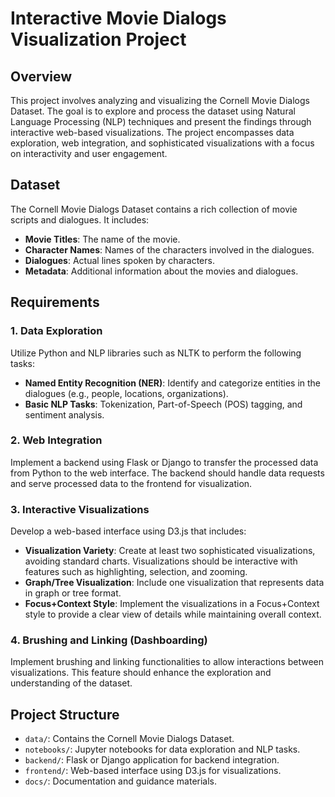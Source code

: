 # Interactive Movie Dialogs Visualization Project

## Overview

This project involves analyzing and visualizing the Cornell Movie Dialogs Dataset. The goal is to explore and process the dataset using Natural Language Processing (NLP) techniques and present the findings through interactive web-based visualizations. The project encompasses data exploration, web integration, and sophisticated visualizations with a focus on interactivity and user engagement.

## Dataset

The Cornell Movie Dialogs Dataset contains a rich collection of movie scripts and dialogues. It includes:

- **Movie Titles**: The name of the movie.
- **Character Names**: Names of the characters involved in the dialogues.
- **Dialogues**: Actual lines spoken by characters.
- **Metadata**: Additional information about the movies and dialogues.

## Requirements

### 1. Data Exploration

Utilize Python and NLP libraries such as NLTK to perform the following tasks:

- **Named Entity Recognition (NER)**: Identify and categorize entities in the dialogues (e.g., people, locations, organizations).
- **Basic NLP Tasks**: Tokenization, Part-of-Speech (POS) tagging, and sentiment analysis.

### 2. Web Integration

Implement a backend using Flask or Django to transfer the processed data from Python to the web interface. The backend should handle data requests and serve processed data to the frontend for visualization.

### 3. Interactive Visualizations

Develop a web-based interface using D3.js that includes:

- **Visualization Variety**: Create at least two sophisticated visualizations, avoiding standard charts. Visualizations should be interactive with features such as highlighting, selection, and zooming.
- **Graph/Tree Visualization**: Include one visualization that represents data in graph or tree format.
- **Focus+Context Style**: Implement the visualizations in a Focus+Context style to provide a clear view of details while maintaining overall context.

### 4. Brushing and Linking (Dashboarding)

Implement brushing and linking functionalities to allow interactions between visualizations. This feature should enhance the exploration and understanding of the dataset.

## Project Structure

- `data/`: Contains the Cornell Movie Dialogs Dataset.
- `notebooks/`: Jupyter notebooks for data exploration and NLP tasks.
- `backend/`: Flask or Django application for backend integration.
- `frontend/`: Web-based interface using D3.js for visualizations.
- `docs/`: Documentation and guidance materials.

